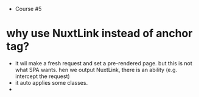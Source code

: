 * Course #5

# why use NuxtLink instead of anchor tag?
- it wil make a fresh request and set a pre-rendered page. but this is not what SPA wants. hen we output NuxtLink, there is an ability (e.g. intercept the request)
- it auto applies some classes. 
- 

